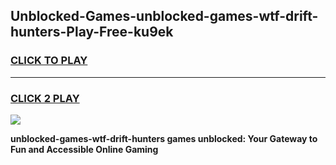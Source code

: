 
## Unblocked-Games-unblocked-games-wtf-drift-hunters-Play-Free-ku9ek
<h3>
<a href="https://premium76.site?title=unblocked-games-wtf-drift-hunters&ref=23A">CLICK TO PLAY</a></h3>
<hr>

<h3>
<a href="https://premium76.site?title=unblocked-games-wtf-drift-hunters&ref=23A">CLICK 2 PLAY</a>
  
</h3>

<a href="https://premium76.site?title=unblocked-games-wtf-drift-hunters&ref=23A"><img src="https://clearcache.store/games.png"></a>


**unblocked-games-wtf-drift-hunters games unblocked: Your Gateway to Fun and Accessible Online Gaming**
